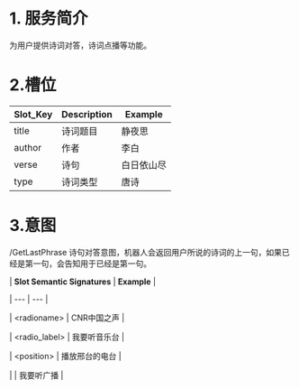 # 1. 服务简介

为用户提供诗词对答，诗词点播等功能。

# 2.槽位

| **Slot\_Key** | **Description** | **Example** |
| --- | --- | --- |
| title | 诗词题目 | 静夜思 |
| author | 作者 | 李白 |
| verse | 诗句| 白日依山尽 |
| type|诗词类型|唐诗|

# 3.意图
 /GetLastPhrase
诗句对答意图，机器人会返回用户所说的诗词的上一句，如果已经是第一句，会告知用于已经是第一句。

| **Slot Semantic Signatures** | **Example** |

| --- | --- |

| &lt;radioname&gt; | CNR中国之声 |

| &lt;radio\_label&gt; | 我要听音乐台 |

| &lt;position&gt; | 播放邢台的电台 |

| | 我要听广播 |

